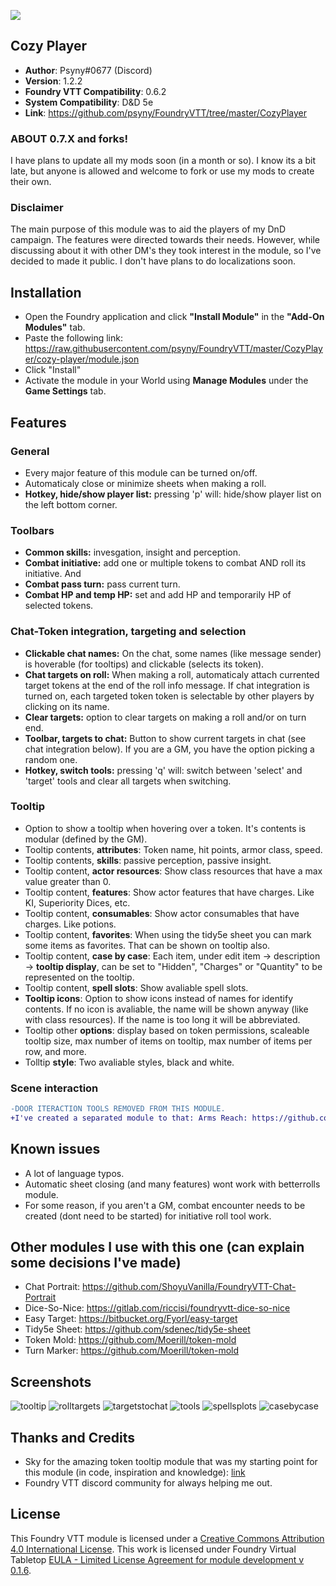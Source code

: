 ![](https://img.shields.io/badge/Foundry-v0.6.2-informational)
## Cozy Player

* **Author**: Psyny#0677  (Discord)
* **Version**: 1.2.2
* **Foundry VTT Compatibility**: 0.6.2
* **System Compatibility**: D&D 5e
* **Link**: https://github.com/psyny/FoundryVTT/tree/master/CozyPlayer

### ABOUT 0.7.X and forks!

I have plans to update all my mods soon (in a month or so).
I know its a bit late, but anyone is allowed and welcome to fork or use my mods to create their own.

### Disclaimer

The main purpose of this module was to aid the players of my DnD campaign. The features were directed towards their needs.
However, while discussing about it with other DM's they took interest in the module, so I've decided to made it public.
I don't have plans to do localizations soon.

## Installation
* Open the Foundry application and click **"Install Module"** in the **"Add-On Modules"** tab.
* Paste the following link: https://raw.githubusercontent.com/psyny/FoundryVTT/master/CozyPlayer/cozy-player/module.json
* Click "Install"
* Activate the module in your World using **Manage Modules** under the **Game Settings** tab.

## Features

### General
* Every major feature of this module can be turned on/off.
* Automaticaly close or minimize sheets when making a roll. 
* **Hotkey, hide/show player list:** pressing 'p' will: hide/show player list on the left bottom corner.

### Toolbars
* **Common skills:** invesgation, insight and perception.
* **Combat initiative:** add one or multiple tokens to combat AND roll its initiative. And 
* **Combat pass turn:** pass current turn.
* **Combat HP and temp HP:**  set and add HP and temporarily HP of selected tokens.

### Chat-Token integration, targeting and selection
* **Clickable chat names:** On the chat, some names (like message sender) is hoverable (for tooltips) and clickable (selects its token).
* **Chat targets on roll:** When making a roll, automaticaly attach currented target tokens at the end of the roll info message. If chat integration is turned on, each targeted token token is selectable by other players by clicking on its name.
* **Clear targets:** option to clear targets on making a roll and/or on turn end.
* **Toolbar, targets to chat:** Button to show current targets in chat (see chat integration below). If you are a GM, you have the option picking a random one.
* **Hotkey, switch tools:** pressing 'q' will: switch between 'select' and 'target' tools and clear all targets when switching. 

### Tooltip
* Option to show a tooltip when hovering over a token. It's contents is modular (defined by the GM).
* Tooltip contents, **attributes**: Token name, hit points, armor class, speed.
* Tooltip contents, **skills**: passive perception, passive insight.
* Tooltip content, **actor resources**: Show class resources that have a max value greater than 0.
* Tooltip content, **features**: Show actor features that have charges. Like KI, Superiority Dices, etc.
* Tooltip content, **consumables**: Show actor consumables that have charges. Like potions.
* Tooltip content, **favorites**: When using the tidy5e sheet you can mark some items as favorites. That can be shown on tooltip also.
* Tooltip content, **case by case**: Each item, under edit item -> description -> **tooltip display**, can be set to "Hidden", "Charges" or "Quantity" to be represented on the tooltip. 
* Tooltip content, **spell slots**: Show avaliable spell slots.
* **Tooltip icons**: Option to show icons instead of names for identify contents. If no icon is avaliable, the name will be shown anyway (like with class resources). If the name is too long it will be abbreviated. 
* Tooltip other **options**: display based on token permissions, scaleable tooltip size, max number of items on tooltip, max number of items per row, and more.
* Tolltip **style**: Two avaliable styles, black and white.

### Scene interaction
```diff
-DOOR ITERACTION TOOLS REMOVED FROM THIS MODULE.
+I've created a separated module to that: Arms Reach: https://github.com/psyny/FoundryVTT/tree/master/ArmsReach
```

## Known issues
- A lot of language typos.
- Automatic sheet closing (and many features) wont work with betterrolls module.
- For some reason, if you aren't a GM, combat encounter needs to be created (dont need to be started) for initiative roll tool work.

## Other modules I use with this one (can explain some decisions I've made)
* Chat Portrait: https://github.com/ShoyuVanilla/FoundryVTT-Chat-Portrait
* Dice-So-Nice: https://gitlab.com/riccisi/foundryvtt-dice-so-nice
* Easy Target: https://bitbucket.org/Fyorl/easy-target
* Tidy5e Sheet: https://github.com/sdenec/tidy5e-sheet
* Token Mold: https://github.com/Moerill/token-mold
* Turn Marker: https://github.com/Moerill/token-mold

## Screenshots
![tooltip](./screenshots/tooltip.PNG)
![rolltargets](./screenshots/rolltargets.PNG)
![targetstochat](./screenshots/targetstochat.PNG)
![tools](./screenshots/tools.PNG)
![spellsplots](./screenshots/spellslots.PNG)
![casebycase](./screenshots/casebycase.PNG)

## Thanks and Credits
- Sky for the amazing token tooltip module that was my starting point for this module (in code, inspiration and knowledge): [link](https://github.com/Sky-Captain-13/foundry/tree/master/token-tooltip) 
- Foundry VTT discord community for always helping me out.

## License
This Foundry VTT module is licensed under a [Creative Commons Attribution 4.0 International License](http://creativecommons.org/licenses/by/4.0/).
This work is licensed under Foundry Virtual Tabletop [EULA - Limited License Agreement for module development v 0.1.6](http://foundryvtt.com/pages/license.html).
